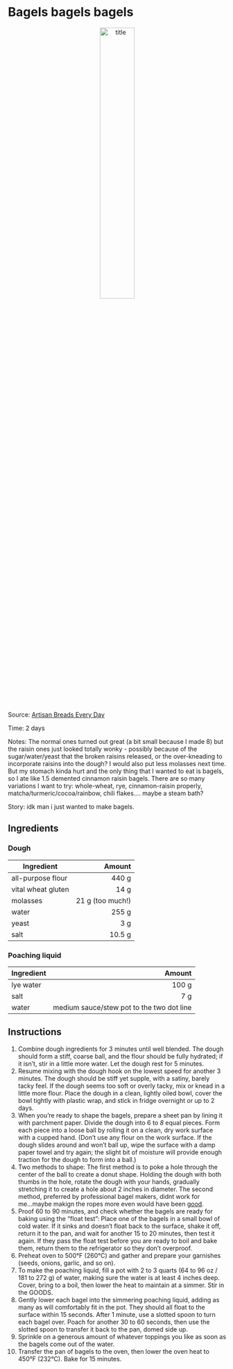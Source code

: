 # Bagels bagels bagels

<center><img src="../img/title.jpg" alt="title" style="width:40%;"/></center>

Source: [Artisan Breads Every Day](https://www.epicurious.com/recipes/food/views/bagels-366757)

Time: 2 days

Notes: The normal ones turned out great (a bit small because I made 8) but the raisin ones just looked totally wonky - possibly because of the sugar/water/yeast that the broken raisins released, or the over-kneading to incorporate raisins into the dough? I would also put less molasses next time. But my stomach kinda hurt and the only thing that I wanted to eat is bagels, so I ate like 1.5 demented cinnamon raisin bagels. There are so many variations I want to try: whole-wheat, rye, cinnamon-raisin properly, matcha/turmeric/cocoa/rainbow, chili flakes.... maybe a steam bath?

Story: idk man i just wanted to make bagels.  

## Ingredients
### Dough
|Ingredient|Amount|
|---|---:|
|all-purpose flour|440 g|
|vital wheat gluten|14 g|
|molasses|21 g (too much!)|
|water|255 g|
|yeast|3 g|
|salt|10.5 g|
### Poaching liquid
|Ingredient|Amount|
|---|---:|
|lye water|100 g|
|salt|7 g|
|water|medium sauce/stew pot to the two dot line|

## Instructions
1. Combine dough ingredients for 3 minutes until well blended. The dough should form a stiff, coarse ball, and the flour should be fully hydrated; if it isn’t, stir in a little more water. Let the dough rest for 5 minutes.
2. Resume mixing with the dough hook on the lowest speed for another 3 minutes. The dough should be stiff yet supple, with a satiny, barely tacky feel. If the dough seems too soft or overly tacky, mix or knead in a little more flour.
Place the dough in a clean, lightly oiled bowl, cover the bowl tightly with plastic wrap, and stick in fridge overnight or up to 2 days.
3. When you’re ready to shape the bagels, prepare a sheet pan by lining it with parchment paper. Divide the dough into 6 to *8* equal pieces. Form each piece into a loose ball by rolling it on a clean, dry work surface with a cupped hand. (Don’t use any flour on the work surface. If the dough slides around and won’t ball up, wipe the surface with a damp paper towel and try again; the slight bit of moisture will provide enough traction for the dough to form into a ball.)
4. Two methods to shape: The first method is to poke a hole through the center of the ball to create a donut shape. Holding the dough with both thumbs in the hole, rotate the dough with your hands, gradually stretching it to create a hole about 2 inches in diameter. The second method, preferred by professional bagel makers, didnt work for me...maybe makign the ropes more even would have been [good](https://www.kingarthurbaking.com/blog/2020/01/15/how-to-shape-bagels).
5. Proof 60 to 90 minutes, and check whether the bagels are ready for baking using the “float test”: Place one of the bagels in a small bowl of cold water. If it sinks and doesn’t float back to the surface, shake it off, return it to the pan, and wait for another 15 to 20 minutes, then test it again. If they pass the float test before you are ready to boil and bake them, return them to the refrigerator so they don’t overproof. 
6. Preheat oven to 500°F (260°C) and gather and prepare your garnishes (seeds, onions, garlic, and so on).
7. To make the poaching liquid, fill a pot with 2 to 3 quarts (64 to 96 oz / 181 to 272 g) of water, making sure the water is at least 4 inches deep. Cover, bring to a boil, then lower the heat to maintain at a simmer. Stir in the GOODS.
8. Gently lower each bagel into the simmering poaching liquid, adding as many as will comfortably fit in the pot. They should all float to the surface within 15 seconds. After 1 minute, use a slotted spoon to turn each bagel over. Poach for another 30 to 60 seconds, then use the slotted spoon to transfer it back to the pan, domed side up. 
9. Sprinkle on a generous amount of whatever toppings you like as soon as the bagels come out of the water.
10. Transfer the pan of bagels to the oven, then lower the oven heat to 450°F (232°C). Bake for 15 minutes.